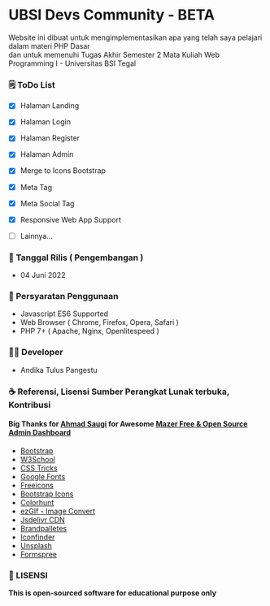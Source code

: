 # UBSI Devs Community - BETA

Website ini dibuat untuk mengimplementasikan apa yang telah saya pelajari dalam materi PHP Dasar  
dan untuk memenuhi Tugas Akhir Semester 2 Mata Kuliah Web Programming I - Universitas BSI Tegal
	
### 🗒 ToDo List
- [x] Halaman Landing
- [x] Halaman Login
- [x] Halaman Register
- [x] Halaman Admin
- [x] Merge to Icons Bootstrap
- [x] Meta Tag
- [x] Meta Social Tag
- [x] Responsive Web App Support
- [ ] Lainnya...


### 📆 Tanggal Rilis ( Pengembangan )

- 04 Juni 2022

### 📝 Persyaratan Penggunaan

- Javascript ES6 Supported
- Web Browser ( Chrome, Firefox, Opera, Safari )
- PHP 7+ ( Apache, Nginx, Openlitespeed )

### 👨‍💻 Developer
- Andika Tulus Pangestu

### ☕ Referensi, Lisensi Sumber Perangkat Lunak terbuka, Kontribusi

#### Big Thanks for [Ahmad Saugi](https://github.com/zuramai) for Awesome [Mazer Free & Open Source Admin Dashboard](https://github.com/zuramai/mazer)

- [Bootstrap](https://getbootstrap.com/)
- [W3School](https://w3school.com)
- [CSS Tricks](https://csstricks.com)
- [Google Fonts](https://fonts.google.com)
- [Freeicons](https://freeicons.io/icon-list/iconly-essential-icons)
- [Bootstrap Icons](https://icons.getbootstrap.com/)
- [Colorhunt](https://colorhunt.co/)
- [ezGIf - Image Convert](https://ezgif.com/png-to-webp/)
- [Jsdelivr CDN](www.jsdelivr.com)
- [Brandpalletes](https://brandpalettes.com)
- [Iconfinder](https://www.iconfinder.com/iconsets/education-759)
- [Unsplash](https://unsplash.com/)
- [Formspree](https://formspree.io)

### 📜 LISENSI

**This is open-sourced software for educational purpose only**
